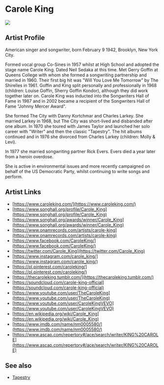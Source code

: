 # Carole King

![](../../asssets/artists/Carole_King.png)

## Artist Profile

American singer and songwriter, born February 9 1942, Brooklyn, New York City.

Formed vocal group Co-Sines in 1957 whilst at High School and adopted the stage name Carole King. Dated Neil Sedaka at this time. Met Gerry Goffin at Queens College with whom she formed a songwriting partnership and married in 1960. Their first big hit was "Will You Love Me Tomorrow" by The Shirelles in 1961. Goffin and King split personally and professionally in 1968 (children: Louise Goffin, Sherry Goffin Kondor), although they did work together later on. Carole King was inducted into the Songwriters Hall of Fame in 1987 and in 2002 became a recipient of the Songwriters Hall of Fame "Johnny Mercer Award".

She formed The City with Danny Kortchmar and Charles Larkey. She married Larkey in 1968, but The City was short-lived and disbanded after one album. In 1970 she toured with James Taylor and launched her solo career with "Writer" and then the classic "Tapestry". The hit albums continued and in 1976 she divorced from Charles Larkey (children: Molly & Levi).

In 1977 she married songwriting partner Rick Evers. Evers died a year later from a heroin overdose.

She is active in environmental issues and more recently campaigned on behalf of the US Democratic Party, whilst continuing to write songs and perform.

## Artist Links

- [https://www.caroleking.com/](https://www.caroleking.com/)
- [https://www.songhall.org/profile/Carole_King](https://www.songhall.org/profile/Carole_King)
- [https://www.songhall.org/awards/winner/Carole_King](https://www.songhall.org/awards/winner/Carole_King)
- [https://www.onamrecords.com/artists/carole-king](https://www.onamrecords.com/artists/carole-king)
- [https://www.facebook.com/CaroleKing/](https://www.facebook.com/CaroleKing/)
- [https://twitter.com/Carole_King](https://twitter.com/Carole_King)
- [https://www.instagram.com/carole_king/](https://www.instagram.com/carole_king/)
- [https://pl.pinterest.com/caroleking/](https://pl.pinterest.com/caroleking/)
- [https://thecaroleking.tumblr.com/](https://thecaroleking.tumblr.com/)
- [https://soundcloud.com/carole-king-official](https://soundcloud.com/carole-king-official)
- [https://www.youtube.com/user/TheCaroleKing](https://www.youtube.com/user/TheCaroleKing)
- [https://www.youtube.com/user/CaroleKingVEVO](https://www.youtube.com/user/CaroleKingVEVO)
- [https://en.wikipedia.org/wiki/Carole_King](https://en.wikipedia.org/wiki/Carole_King)
- [https://www.imdb.com/name/nm0005580/](https://www.imdb.com/name/nm0005580/)
- [https://www.ascap.com/repertory#/ace/search/writer/KING%20CAROLE](https://www.ascap.com/repertory#/ace/search/writer/KING%20CAROLE)


## See also

- [Tapestry](Carole_King-Tapestry.md)

